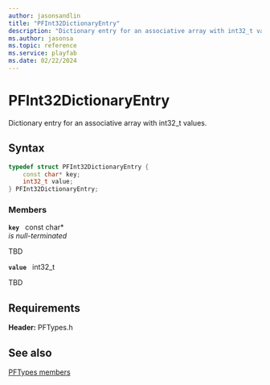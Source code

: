 ```yaml
---
author: jasonsandlin
title: "PFInt32DictionaryEntry"
description: "Dictionary entry for an associative array with int32_t values."
ms.author: jasonsa
ms.topic: reference
ms.service: playfab
ms.date: 02/22/2024
---
```


# PFInt32DictionaryEntry  

Dictionary entry for an associative array with int32_t values.  

## Syntax  
  
```cpp
typedef struct PFInt32DictionaryEntry {  
    const char* key;  
    int32_t value;  
} PFInt32DictionaryEntry;  
```
  
### Members  
  
**`key`** &nbsp; const char*  
*is null-terminated*  
  
TBD  
  
**`value`** &nbsp; int32_t  
  
TBD  
  
  
## Requirements  
  
**Header:** PFTypes.h
  
## See also  
[PFTypes members](../pftypes_members.md)  

  
  
